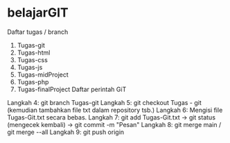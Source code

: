 # belajarGIT

Daftar tugas / branch
1. Tugas-git
2. Tugas-html
3. Tugas-css
4. Tugas-js
5. Tugas-midProject
6. Tugas-php
7. Tugas-finalProject
Daftar perintah GiT

Langkah 4: git branch Tugas-git
Langkah 5: git checkout Tugas - git (kemudian tambahkan file txt dalam repository tsb.)
Langkah 6: Mengisi file Tugas-Git.txt secara bebas.
Langkah 7: git add Tugas-Git.txt -> git status (mengecek kembali) -> git commit -m "Pesan"
Langkah 8: git merge main / git merge --all
Langkah 9: git push origin